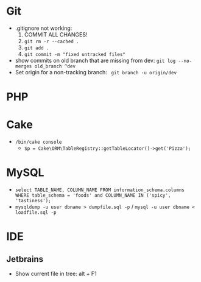 # Git
* .gitignore not working:
    1. COMMIT ALL CHANGES!
    1. `git rm -r --cached .`
    1. `git add .`
    1. `git commit -m "fixed untracked files"`
* show commits on old branch that are missing from dev: `git log --no-merges old_branch ^dev`
* Set origin for a non-tracking branch: ` git branch -u origin/dev`    
# PHP
# Cake
* `/bin/cake console`
    * `$p = Cake\ORM\TableRegistry::getTableLocator()->get('Pizza');`
# MySQL
* `select TABLE_NAME, COLUMN_NAME FROM information_schema.columns WHERE table_schema = 'foods' and COLUMN_NAME IN ('spicy', 'tastiness');`
* `mysqldump -u user dbname > dumpfile.sql -p` / `mysql -u user dbname < loadfile.sql -p`
# IDE
## Jetbrains
* Show current file in tree: alt + F1

